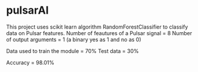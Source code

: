 # pulsarAI
This project uses scikit learn algorithm RandomForestClassifier to classify data on Pulsar features.
Number of feautures of a Pulsar signal = 8
Number of output arguments = 1 (a binary yes as 1 and no as 0)

Data used to train the module = 70%
Test data = 30%

Accuracy = 98.01%

